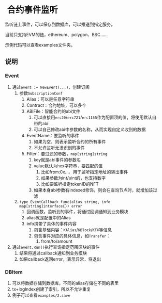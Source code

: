 #  合约事件监听

监听链上事件，可以保存到数据库，可以推送到指定服务。

当前只支持EVM的链，ethereum、polygon、BSC......

示例代码可以查看examples文件夹。

## 说明

### Event

1. 通过`event := NewEvent(...)`，创建订阅
   1. 参数`SubscriptionConf`
      1. Alias：可以是任意字符串
      2. Contract：合约地址，可以多个
      3. ABIFile：智能合约的abi文件
         1. 可以直接用`erc20`/`erc721`/`erc1155`作为配置项的值，将使用默认自带的abi
         2. 可以自己修改abi中参数的名称，从而实现自定义收到的数据
      4. EventName：要监听的事件
         1. 如果为空，则表示监听合约的所有事件
         2. 不允许监听无法识别的事件
      5. Filter：要过滤的参数，`map[string]string`
         1. key就是abi事件的参数名
         2. value默认为hex字符串，要匹配的值
            1. 比如from:0x...，用于监听指定地址的转出事件
            2. 如果参数为int/uint的，也支持数字
            3. 比如要监听指定tokenID的NFT
         3. 如果本身abi参数有indexed修饰，则会在查询节点时，就增加该过滤
   2. `type EventCallback func(alias string, info map[string]interface{}) error`
      1. 回调函数，监听到的事件，将通过回调通知到业务模块
      2. alias就是配置中的Alias
      3. info携带了具体的事件内容
         1. 包含基础内容：`KAlias`/`KBlock`/`KTX`等信息
         2. 包含事件对应的具体信息，如`Transfer`：
            1. from/to/amount
2. 通过`event.Run()`执行查询指定范围区块的事件
   1. 结果将通过callback通知到业务模块
   2. 如果callback返回error，表示异常，将退出

### DBItem

1. 可以将数据存储到数据库，不同的alias存储在不同的表里
2. tx+logIndex创建了索引，所以不允许重复
3. 例子可以查看`examples/2.save`
